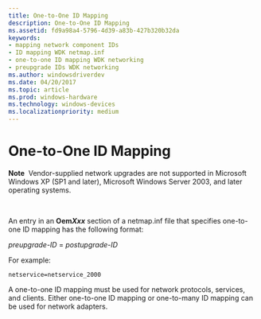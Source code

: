 ```yaml
---
title: One-to-One ID Mapping
description: One-to-One ID Mapping
ms.assetid: fd9a98a4-5796-4d39-a83b-427b320b32da
keywords:
- mapping network component IDs
- ID mapping WDK netmap.inf
- one-to-one ID mapping WDK networking
- preupgrade IDs WDK networking
ms.author: windowsdriverdev
ms.date: 04/20/2017
ms.topic: article
ms.prod: windows-hardware
ms.technology: windows-devices
ms.localizationpriority: medium
---
```


# One-to-One ID Mapping





**Note**  Vendor-supplied network upgrades are not supported in Microsoft Windows XP (SP1 and later), Microsoft Windows Server 2003, and later operating systems.

 

An entry in an **Oem*Xxx*** section of a netmap.inf file that specifies one-to-one ID mapping has the following format:

*preupgrade-ID* = *postupgrade-ID*

For example:

```
netservice=netservice_2000
```

A one-to-one ID mapping must be used for network protocols, services, and clients. Either one-to-one ID mapping or one-to-many ID mapping can be used for network adapters.

 

 






